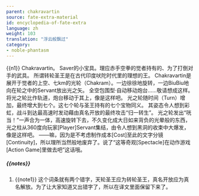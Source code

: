 ```yaml
---
parent: chakravartin
source: fate-extra-material
id: encyclopedia-of-fate-extra
language: zh
weight: 103
translation: "浮云般飘过"
category:
- noble-phantasm
---
```


{{n1}}
Chakravartin。
Saver的小宝具。理应赤手空拳的觉者持有的、为了打倒对手的武具。
所谓转轮圣王是在古代印度吠陀时代里的理想的王。
Chakravartin是展开于觉者的上空、七km的光轮（Chakram）。一边徐徐地旋转，一边BiuBiu地向在轮之中的Servant放出光之矢。
全空包围型·自动移动炮台……敬请想成这样。
将光之轮比作轨道，炮台移动于其上，像是这样吧。
光之轮随时间（Turn）增加，最终增大到七个。这七个轮与圣王持有的七个宝物同义。
其姿态令人想到彩虹，战斗到达最高速时发动藉由真名开放的最终攻击“归一转生”。
光之轮发出“咣当！”一声合为一体，高速旋转下去，不久变化成大日如来背负的光晕般的东西，光之柱从360度向玩家[Player]Servant集结，由令人想到黑洞的收束中大爆发，像是这样吧。
——嘛，因为是不考虑制作成本[Cost]至此的文字分镜[Continuity]，所以理所当然般地废弃了。说了“这等奇观[Spectacle]在动作游戏[Action Game]里做去吧”这话哦。

##### {{notes}}

1. {{note1}} 这个词条就有两个错字，天轮圣王应为转轮圣王，真名开放应为真名解放。为了让大家知道又出错字了，所以在译文里面保留下来了。
